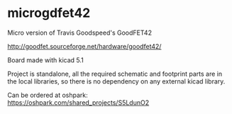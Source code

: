 # microgdfet42
Micro version of Travis Goodspeed's GoodFET42

http://goodfet.sourceforge.net/hardware/goodfet42/

Board made with kicad 5.1

Project is standalone, all the required schematic and footprint parts are in the
local libraries, so there is no dependency on any external kicad library.

Can be ordered at oshpark: https://oshpark.com/shared_projects/S5LdunO2

